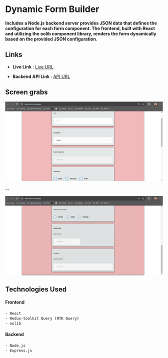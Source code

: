 # Dynamic Form Builder

**Includes a Node.js backend server provides JSON data that defines the configuration for each form component. The frontend, built with React and utilizing the oolib component library, renders the form dynamically based on the provided JSON configuration**.


## Links

 - **Live Link** : [Live URL](https://ooloi-form.vercel.app/)

 - **Backend API Link** : [API URL](https://ooloi-form-backend.onrender.com/api/data)



## Screen grabs

  ![screenshot-1](screenshots/image-1.png) 


  --


  ![screenshot-2](screenshots/image-2.png)



## Technologies Used

#### Frontend

    - React
    - Redux-toolkit Query (RTK Query)
    - oolib

#### Backend

    - Node.js
    - Express.js
